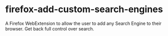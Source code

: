 # firefox-add-custom-search-engines
A Firefox WebExtension to allow the user to add any Search Engine to their browser. Get back full control over search.
